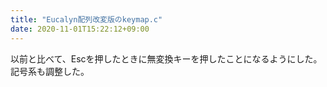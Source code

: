 ```yaml
---
title: "Eucalyn配列改変版のkeymap.c"
date: 2020-11-01T15:22:12+09:00
---
```


以前と比べて、Escを押したときに無変換キーを押したことになるようにした。
記号系も調整した。

<script src="https://gist.github.com/lyrise/e41b90ce4275f06696f2e084c3667a16.js"></script>

